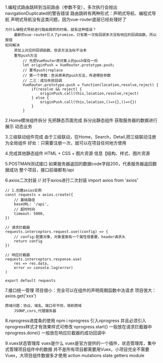 1.编程式路由跳转到当前路由（参数不变），多次执行会抛出navigationDuplicated的警告错误
    路由跳转有两种形式：声明式导航、编程式导航
    声明式导航没有这类问题，因为vue-router底层已经处理好了

    为什么编程式导航进行路由跳转的时候，就有这种错误？
        最新的vue-router引入了promise，只有第一次有回调多次没有响应的回调函数，所以报错
    如何解决
        添加上对应的回调函数，但该方法治标不治本
        重写push方法
            // 先把VueRouter原对象上的push保存一份
            let originPush = VueRouter.prototype.push;
            // 重写push|replace
            // 第一个参数：告诉原来的push方法，传递哪些参数
            // 二三：成功失败回调
            VueRouter.prototype.push = function(location,resolve,reject) {
                if(resolve && reject) {
                    originPush.call(this,location,resolve,reject)
                } else {
                    originPush.call(this,location,()=>{},()=>{})
                }
            }




2.Home模块组件拆分
    先把静态页面完成
    拆分出静态组件
    获取服务器的数据进行展示
    动态业务



3.三级联动组件完成
    由于三级联动，在Home，Search，Detail,把三级联动注册为全局组件
        好处：只需要注册一次，就可以在项目任何地方使用


4.完成其他静态组件
    HTML + CSS + 图片资源 信息【结构、样式、图片资源



5.POSTMAN测试接口
    如果服务器返回的数据code字段200，代表服务器返回数据成功
    整个项目，接口前缀都有/api



6.axios二次封装
    // 对于axios进行二次封装
    import axios from 'axios'

    // 1.创建axios实例
    const requests = axios.create({
        // 基础路径
        baseURL: '/api',
        // 超时时间
        timeout: 5000,
    })

    // 请求拦截器
    requests.interceptors.request.use((config) => {
        // config:配置对象，对象里面有一个属性很重要，header请求头
        return config
    })

    // 响应拦截器
    requests.interceptors.response.use(
        res => res.data,
        error => console.log(error)
    )

    export default requests


7.接口统一管理
    项目很小：完全可以在组件的声明周期函数中法请求
    项目很大：axios.get('xxx')

    跨域问题：协议、域名、端口号不同，简称跨域
        JSONP,cors,代理服务器



8.nprogress进度条的使用
    npm i nprogress
    引入nprogress 并且必须引入nprogress样式才有效果样式可修改
    nprogress.start() 一般放在请求拦截器中
    nprogress.done() 一般放在响应拦截器的成功回调中



9.vuex状态管理库
    vuex是什么
        vuex是官方提供的一个插件，状态管理库，集中式管理项目组件中的数据
        并不是所有项目都需要用Vuex，小项目完全不需要Vuex，大项目组件数据多才使用
    action
    mutations
    state
    getters
    module
